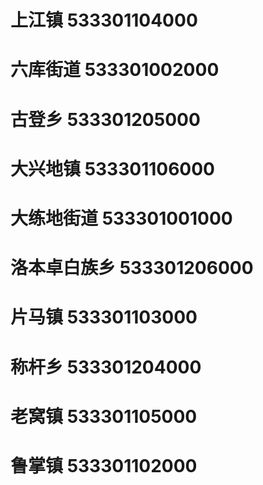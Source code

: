 # 上江镇 533301104000
# 六库街道 533301002000
# 古登乡 533301205000
# 大兴地镇 533301106000
# 大练地街道 533301001000
# 洛本卓白族乡 533301206000
# 片马镇 533301103000
# 称杆乡 533301204000
# 老窝镇 533301105000
# 鲁掌镇 533301102000
